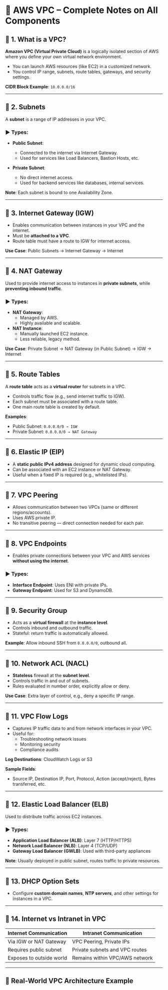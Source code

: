 # 🧠 AWS VPC – Complete Notes on All Components

## 🔹 1. What is a VPC?
**Amazon VPC (Virtual Private Cloud)** is a logically isolated section of AWS where you define your own virtual network environment.

- You can launch AWS resources (like EC2) in a customized network.
- You control IP range, subnets, route tables, gateways, and security settings.

**CIDR Block Example**: `10.0.0.0/16`

---

## 🔹 2. Subnets
A **subnet** is a range of IP addresses in your VPC.

### ▶️ Types:
- **Public Subnet**:
  - Connected to the internet via Internet Gateway.
  - Used for services like Load Balancers, Bastion Hosts, etc.

- **Private Subnet**:
  - No direct internet access.
  - Used for backend services like databases, internal services.

**Note**: Each subnet is bound to one Availability Zone.

---

## 🔹 3. Internet Gateway (IGW)
- Enables communication between instances in your VPC and the internet.
- Must be **attached to a VPC**.
- Route table must have a route to IGW for internet access.

**Use Case**: Public Subnets → Internet Gateway → Internet

---

## 🔹 4. NAT Gateway
Used to provide internet access to instances in **private subnets**, while **preventing inbound traffic**.

### ▶️ Types:
- **NAT Gateway**:
  - Managed by AWS.
  - Highly available and scalable.
- **NAT Instance**:
  - Manually launched EC2 instance.
  - Less reliable, legacy method.

**Use Case**: Private Subnet → NAT Gateway (in Public Subnet) → IGW → Internet

---

## 🔹 5. Route Tables
A **route table** acts as a **virtual router** for subnets in a VPC.

- Controls traffic flow (e.g., send internet traffic to IGW).
- Each subnet must be associated with a route table.
- One main route table is created by default.

**Examples**:
- Public Subnet: `0.0.0.0/0 → IGW`
- Private Subnet: `0.0.0.0/0 → NAT Gateway`

---

## 🔹 6. Elastic IP (EIP)
- A **static public IPv4 address** designed for dynamic cloud computing.
- Can be associated with an EC2 instance or NAT Gateway.
- Useful when a fixed IP is required (e.g., whitelisted IPs).

---

## 🔹 7. VPC Peering
- Allows communication between two VPCs (same or different regions/accounts).
- Uses AWS private IP.
- No transitive peering — direct connection needed for each pair.

---

## 🔹 8. VPC Endpoints
- Enables private connections between your VPC and AWS services **without using the internet**.

### ▶️ Types:
- **Interface Endpoint**: Uses ENI with private IPs.
- **Gateway Endpoint**: Used for S3 and DynamoDB.

---

## 🔹 9. Security Group
- Acts as a **virtual firewall** at the **instance level**.
- Controls inbound and outbound traffic.
- Stateful: return traffic is automatically allowed.

**Example**: Allow inbound SSH from `0.0.0.0/0`, outbound all.

---

## 🔹 10. Network ACL (NACL)
- **Stateless** firewall at the **subnet level**.
- Controls traffic in and out of subnets.
- Rules evaluated in number order, explicitly allow or deny.

**Use Case**: Extra layer of control, e.g., deny a specific IP range.

---

## 🔹 11. VPC Flow Logs
- Captures IP traffic data to and from network interfaces in your VPC.
- Useful for:
  - Troubleshooting network issues
  - Monitoring security
  - Compliance audits

**Log Destinations**: CloudWatch Logs or S3

**Sample Fields**:
- Source IP, Destination IP, Port, Protocol, Action (accept/reject), Bytes transferred, etc.

---

## 🔹 12. Elastic Load Balancer (ELB)
Used to distribute traffic across EC2 instances.

### ▶️ Types:
- **Application Load Balancer (ALB)**: Layer 7 (HTTP/HTTPS)
- **Network Load Balancer (NLB)**: Layer 4 (TCP/UDP)
- **Gateway Load Balancer (GWLB)**: Used with third-party appliances

**Note**: Usually deployed in public subnet, routes traffic to private resources.

---

## 🔹 13. DHCP Option Sets
- Configure **custom domain names**, **NTP servers**, and other settings for instances in a VPC.

---

## 🔹 14. Internet vs Intranet in VPC

| Internet Communication        | Intranet Communication          |
|------------------------------|----------------------------------|
| Via IGW or NAT Gateway       | VPC Peering, Private IPs         |
| Requires public subnet       | Private subnets and VPC routes   |
| Exposes to outside world     | Remains within VPC/AWS network   |

---

## 🔹 Real-World VPC Architecture Example

